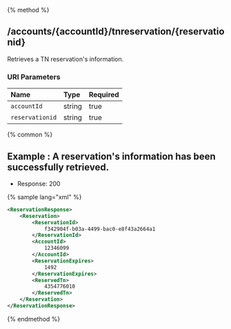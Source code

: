 {% method %}
## /accounts/{accountId}/tnreservation/{reservationid}

Retrieves a TN reservation's information.


### URI Parameters
| Name | Type | Required |
|:-----|:-----|:---------|
| `accountId` | string | true |
| `reservationid` | string | true |






{% common %}


## Example : A reservation's information has been successfully retrieved.

* Response: 200

{% sample lang="xml" %}

```xml
<ReservationResponse>
    <Reservation>
        <ReservationId>
            f342904f-b03a-4499-bac0-e8f43a2664a1
        </ReservationId>
        <AccountId>
            12346099
        </AccountId>
        <ReservationExpires>
            1492
        </ReservationExpires>
        <ReservedTn>
            4354776010
        </ReservedTn>
    </Reservation>
</ReservationResponse>
```


{% endmethod %}